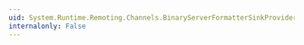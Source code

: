 ```yaml
---
uid: System.Runtime.Remoting.Channels.BinaryServerFormatterSinkProvider.CreateSink(System.Runtime.Remoting.Channels.IChannelReceiver)
internalonly: False
---
```

